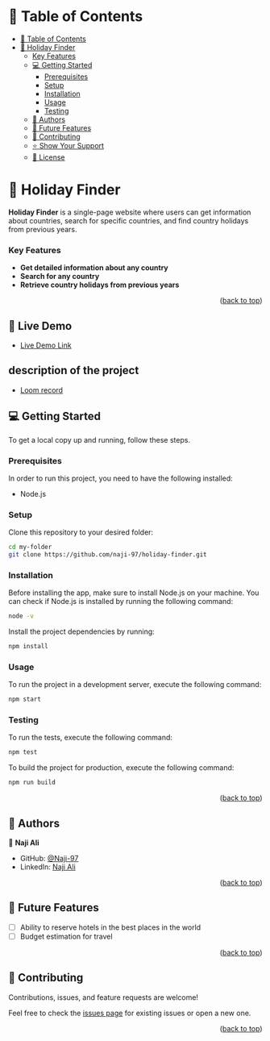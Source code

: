 

<a name="readme-top"></a>

# 📗 Table of Contents

- [📗 Table of Contents](#-table-of-contents)
- [📖 Holiday Finder](#-holiday-finder)
    - [Key Features](#key-features)
  - [💻 Getting Started](#-getting-started)
    - [Prerequisites](#prerequisites)
    - [Setup](#setup)
    - [Installation](#installation)
    - [Usage](#usage)
    - [Testing](#testing)
  - [👥 Authors](#-authors)
  - [🔭 Future Features](#-future-features)
  - [🤝 Contributing](#-contributing)
  - [⭐️ Show Your Support](#️-show-your-support)
  - [📝 License](#-license)

<!-- PROJECT DESCRIPTION -->

# 📖 Holiday Finder <a name="about-project"></a>

**Holiday Finder** is a single-page website where users can get information about countries, search for specific countries, and find country holidays from previous years.

<!-- Features -->

### Key Features <a name="key-features"></a>

- **Get detailed information about any country**
- **Search for any country**
- **Retrieve country holidays from previous years**

<p align="right">(<a href="#readme-top">back to top</a>)</p>

<!-- LIVE DEMO -->

## 🚀 Live Demo <a name="live-demo"></a>

- [Live Demo Link](https://naji-97.github.io/To-Do-list/?)

<!-- Project documentation -->

## description of the project <a name="live-demo"></a>

- [Loom record](https://naji-97.github.io/To-Do-list/?)

<!-- GETTING STARTED -->

## 💻 Getting Started <a name="getting-started"></a>

To get a local copy up and running, follow these steps.

### Prerequisites

In order to run this project, you need to have the following installed:

- Node.js

### Setup

Clone this repository to your desired folder:

```sh
cd my-folder
git clone https://github.com/naji-97/holiday-finder.git
```

### Installation

Before installing the app, make sure to install Node.js on your machine. You can check if Node.js is installed by running the following command:

```sh
node -v
```

Install the project dependencies by running:

```sh
npm install
```

### Usage

To run the project in a development server, execute the following command:

```sh
npm start
```

### Testing

To run the tests, execute the following command:

```sh
npm test
```

To build the project for production, execute the following command:

```sh
npm run build
```

<p align="right">(<a href="#readme-top">back to top</a>)</p>
<!-- AUTHORS -->

## 👥 Authors <a name="authors"></a>

👤 **Naji Ali**

- GitHub: [@Naji-97](https://github.com/naji-97/)
- LinkedIn: [Naji Ali](https://www.linkedin.com/in/abdennaji/)

<p align="right">(<a href="#readme-top">back to top</a>)</p>

<!-- FUTURE FEATURES -->

## 🔭 Future Features <a name="future-features"></a>

- [ ] Ability to reserve hotels in the best places in the world
- [ ] Budget estimation for travel

<p align="right">(<a href="#readme-top">back to top</a>)</p>

<!-- CONTRIBUTING -->

## 🤝 Contributing <a name="contributing"></a>

Contributions, issues, and feature requests are welcome!

Feel free to check the [issues page](../../issues/) for existing issues or open a new one.

<p align="right">(<a href="#readme-top">back to top</a>)</p
